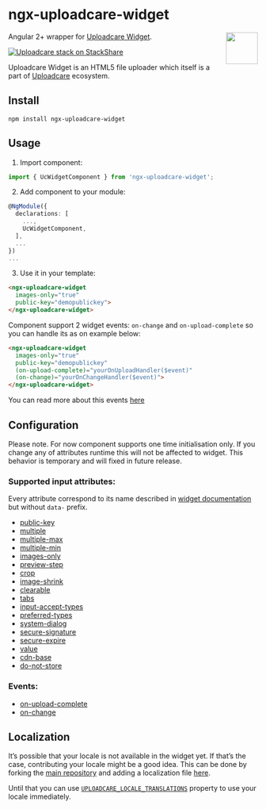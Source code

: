 # ngx-uploadcare-widget

<a href="https://uploadcare.com/?utm_source=github&utm_campaign=ngx-uploadcare-widget">
    <img align="right" width="64" height="64"
         src="https://ucarecdn.com/2f4864b7-ed0e-4411-965b-8148623aa680/uploadcare-logo-mark.svg"
         alt="">
</a>

Angular 2+ wrapper for [Uploadcare Widget][widget].

[![Uploadcare stack on StackShare][stack-img]][stack]

[stack-img]: https://img.shields.io/badge/tech-stack-0690fa.svg?style=flat
[stack]: https://stackshare.io/uploadcare/stacks/

Uploadcare Widget is an HTML5 file uploader
which itself is a part of [Uploadcare][uploadcare] ecosystem.

## Install

```
npm install ngx-uploadcare-widget
```

## Usage
1. Import component:
```typescript
import { UcWidgetComponent } from 'ngx-uploadcare-widget';
```

2. Add component to your module:
```typescript
@NgModule({
  declarations: [
    ...,
    UcWidgetComponent,
  ],
  ...
})
...
```

3. Use it in your template:
```html
<ngx-uploadcare-widget
  images-only="true"
  public-key="demopublickey">
</ngx-uploadcare-widget>
```

Component support 2 widget events: 
 `on-change` and `on-upload-complete` so you can handle its as on example below:
```html
<ngx-uploadcare-widget
  images-only="true"
  public-key="demopublickey"
  (on-upload-complete)="yourOnUploadHandler($event)"
  (on-change)="yourOnChangeHandler($event)">
</ngx-uploadcare-widget>
```
You can read more about this events [here](https://uploadcare.com/docs/api_reference/javascript/widget/#widget-on-change) 
## Configuration
Please note. For now component supports one time initialisation only. If you change any of attributes runtime this will not be affected to widget.
This behavior is temporary and will fixed in future release.

### Supported input attributes:
Every attribute correspond to its name described in [widget documentation](https://uploadcare.com/docs/uploads/widget/config/) but without `data-` prefix.

* [public-key](https://uploadcare.com/docs/uploads/widget/config/#option-public-key)
* [multiple](https://uploadcare.com/docs/uploads/widget/config/#option-multiple)
* [multiple-max](https://uploadcare.com/docs/uploads/widget/config/#option-multiple-max)
* [multiple-min](https://uploadcare.com/docs/uploads/widget/config/#option-multiple-min)
* [images-only](https://uploadcare.com/docs/uploads/widget/config/#option-images-only)
* [preview-step](https://uploadcare.com/docs/uploads/widget/config/#option-preview-step)
* [crop](https://uploadcare.com/docs/uploads/widget/config/#option-crop)
* [image-shrink](https://uploadcare.com/docs/uploads/widget/config/#option-image-shrink)
* [clearable](https://uploadcare.com/docs/uploads/widget/config/#option-clearable)
* [tabs](https://uploadcare.com/docs/uploads/widget/config/#option-tabs)
* [input-accept-types](https://uploadcare.com/docs/uploads/widget/config/#option-input-accept-types)
* [preferred-types](https://uploadcare.com/docs/uploads/widget/config/#option-preferred-types)
* [system-dialog](https://uploadcare.com/docs/uploads/widget/config/#option-system-dialog)
* [secure-signature](https://uploadcare.com/docs/uploads/widget/config/#option-secure-signature)
* [secure-expire](https://uploadcare.com/docs/uploads/widget/config/#option-secure-expire)
* [value](https://uploadcare.com/documentation/widget/v2/#input-value)
* [cdn-base](https://uploadcare.com/docs/uploads/widget/config/#option-cdn-base)
* [do-not-store](https://uploadcare.com/docs/uploads/widget/config/#option-do-not-store)

### Events:
* [on-upload-complete](https://uploadcare.com/docs/api_reference/javascript/widget/#widget-on-upload-complete)
* [on-change](https://uploadcare.com/docs/api_reference/javascript/widget/#widget-on-change)



## Localization

It’s possible that your locale is not available in the widget yet.
If that’s the case, contributing your locale might be a good idea.
This can be done by forking the [main repository](https://github.com/uploadcare/uploadcare-widget)
and adding a localization file
[here][widget-locales].

Until that you can use [`UPLOADCARE_LOCALE_TRANSLATIONS`][docs-widget-locales] property
to use your locale immediately.

[widget]: https://github.com/uploadcare/uploadcare-widget
[uploadcare]: https://uploadcare.com/?utm_source=github&utm_campaign=ngx-uploadcare-widget
[widget-locales]: https://github.com/uploadcare/uploadcare-widget/tree/master/app/assets/javascripts/uploadcare/locale
[docs-widget-locales]: https://uploadcare.com/docs/uploads/widget/locales/

